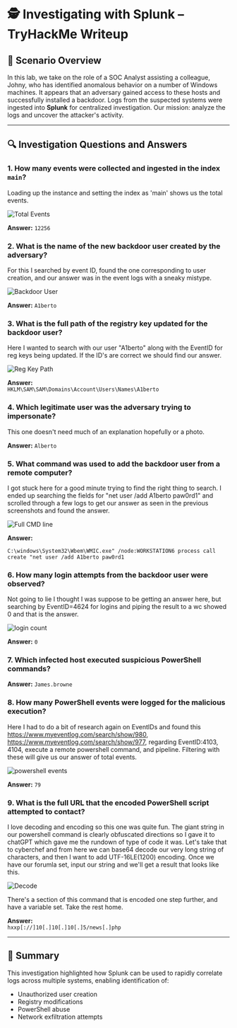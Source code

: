 # 🕵️ Investigating with Splunk – TryHackMe Writeup

## 🧠 Scenario Overview

In this lab, we take on the role of a SOC Analyst assisting a colleague, Johny, who has identified anomalous behavior on a number of Windows machines. It appears that an adversary gained access to these hosts and successfully installed a backdoor. Logs from the suspected systems were ingested into **Splunk** for centralized investigation. Our mission: analyze the logs and uncover the attacker's activity.

---

## 🔍 Investigation Questions and Answers

### 1. **How many events were collected and ingested in the index `main`?**  
Loading up the instance and setting the index as 'main' shows us the total events.

![Total Events](question1_answer.png)

**Answer:** `12256`

### 2. **What is the name of the new backdoor user created by the adversary?**  
For this I searched by event ID, found the one corresponding to user creation, and our answer was in the event logs with a sneaky mistype.

![Backdoor User](question2_answer.png)

**Answer:** `A1berto`

### 3. **What is the full path of the registry key updated for the backdoor user?**  
Here I wanted to search with our user "A1berto" along with the EventID for reg keys being updated. If the ID's are correct we should find our answer.

![Reg Key Path](question3_answer.png)

**Answer:**  
`HKLM\SAM\SAM\Domains\Account\Users\Names\A1berto`

### 4. **Which legitimate user was the adversary trying to impersonate?** 
This one doesn't need much of an explanation hopefully or a photo. 

**Answer:** `Alberto`

### 5. **What command was used to add the backdoor user from a remote computer?**  
I got stuck here for a good minute trying to find the right thing to search. I ended up searching the fields for "net user /add A1berto paw0rd1" and scrolled through a few logs to get our answer as seen in the previous screenshots and found the answer.

![Full CMD line](question4_answer.png)

**Answer:**
```
C:\windows\System32\Wbem\WMIC.exe" /node:WORKSTATION6 process call create "net user /add A1berto paw0rd1
```

### 6. **How many login attempts from the backdoor user were observed?**  
Not going to lie I thought I was suppose to be getting an answer here, but searching by EventID=4624 for logins and piping the result to a wc showed 0 and that is the answer.

![login count](question5_answer.png)

**Answer:** `0`

### 7. **Which infected host executed suspicious PowerShell commands?**  
**Answer:** `James.browne`

### 8. **How many PowerShell events were logged for the malicious execution?**  
Here I had to do a bit of research again on EventIDs and found this https://www.myeventlog.com/search/show/980, https://www.myeventlog.com/search/show/977, regarding EventID:4103, 4104, execute a remote powershell command, and pipeline. Filtering with these will give us our answer of total events.

![powershell events](question6_answer.png)

**Answer:** `79`

### 9. **What is the full URL that the encoded PowerShell script attempted to contact?**  
I love decoding and encoding so this one was quite fun. The giant string in our powershell command is clearly obfuscated directions so I gave it to chatGPT which gave me the rundown of type of code it was. Let's take that to cyberchef and from here we can base64 decode our very long string of characters, and then I want to add UTF-16LE(1200) encoding. Once we have our forumla set, input our string and we'll get a result that looks like this.

![Decode](question7_answer.png)




There's a section of this command that is encoded one step further, and have a variable set. Take the rest home.

**Answer:**  
`hxxp[://]10[.]10[.]10[.]5/news[.]php`

---

## 📝 Summary

This investigation highlighted how Splunk can be used to rapidly correlate logs across multiple systems, enabling identification of:
- Unauthorized user creation
- Registry modifications
- PowerShell abuse
- Network exfiltration attempts
